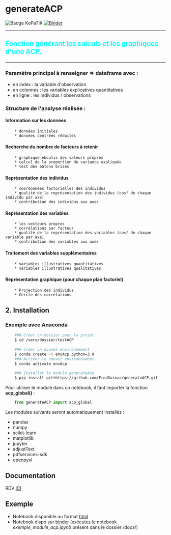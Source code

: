 # generateACP

![Badge KoPaTiK](https://img.shields.io/badge/KoPaTiK-Agency-blue "Badge KoPaTiK") [![Binder](https://mybinder.org/badge_logo.svg)](https://mybinder.org/v2/gh/FredGainza/generateACP.git/HEAD)

*** 

## <p style="color:#00FFFF;">Fonction générant les calculs et les graphiques d'une ACP.</p>

***

### Paramètre principal à renseigner => dataframe avec :

- en index : la variable d'observation
- en colonnes : les variables explicatives quantitatives
- en ligne : les individus / observations


### Structure de l'analyse réalisée :

#### Information sur les données
        * données initiales
        * données centrées réduites
#### Recherche du nombre de facteurs à retenir
        * graphique eboulis des valeurs propres
        * calcul de la proportion de variance expliquée
        * test des bâtons brisés
#### Représentation des individus
        * coordonnées factorielles des individus
        * qualité de la représentation des individus (cos² de chaque individu par axe)
        * contribution des individus aux axes
#### Représentation des variables
        * les vecteurs propres
        * corrélations par facteur
        * qualité de la représentation des variables (cos² de chaque variable par axe)
        * contribution des variables aux axes
#### Traitement des variables supplémentaires
        * variables illustratives quantitatives
        * variables illustratives qualitatives
#### Représentation graphique (pour chaque plan factoriel)
        * Projection des individus
        * Cercle des corrélations


## 2. Installation

### Exemple avec Anaconda

```bash
    ### Créer un dossier pour le projet
    $ cd /vers/dossier/testACP
	
    ### Créer un nouvel environnement
    $ conda create -n envAcp python=3.9
    ### Activer le nouvel environnement
    $ conda activate envAcp
	
    ### Installer le module generateAcp
    $ pip install git+https://github.com/FredGainza/generateACP.git
```

Pour utiliser le module dans un notebook, il faut importer la fonction **acp_global()** :

```python
    from generateACP import acp_global
```

Les modules suivants seront automatiquement installés :

- pandas
- numpy
- scikit-learn
- matplotlib
- jupyter
- adjustText
- pdfservices-sdk
- openpyxl

## Documentation

RDV [ICI](https://FredGainza.github.io/generateACP/)

## Exemple

* Notebook disponible au format [html](https://kopadata.fr/data/analyse_acp_exemple.html)
* Notebook dispo sur [binder](https://mybinder.org/v2/gh/FredGainza/generateACP.git/HEAD) (exécutez le notebook *exemple_module_acp.ipynb* présent dans le dossier /docs/)
